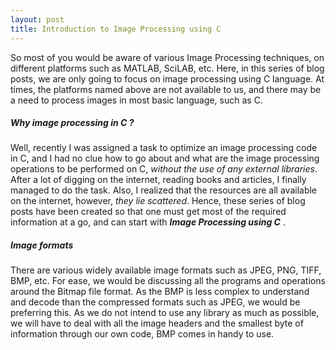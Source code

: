 ```yaml
---
layout: post
title: Introduction to Image Processing using C 
---
```


So most of you would be aware of various Image Processing techniques, on different platforms such as MATLAB, SciLAB, etc. Here, in this series of blog posts, we are only going to focus on image processing using C language. At times, the platforms named above are not available to us, and there may be a need to process images in most basic language, such as C. 

##### Why image processing in C ?

Well, recently I was assigned a task to optimize an image processing code in C, and I had no clue how to go about and what are the image processing operations to be performed on C, *without the use of any external libraries*. After a lot of digging on the internet, reading books and articles, I finally managed to do the task. Also, I realized that the resources are all available on the internet, however, *they lie scattered*. Hence, these series of blog posts have been created so that one must get most of the required information at a go, and can start with  ***Image Processing using C*** .

##### Image formats

There are various widely available image formats such as JPEG, PNG, TIFF, BMP, etc. For ease, we would be discussing all the programs and operations around the Bitmap file format. As the BMP is less complex to understand and decode than the compressed formats such as JPEG, we would be preferring this. As we do not intend to use any library as much as possible, we will have to deal with all the image headers and the smallest byte of information through our own code, BMP comes in handy to use.
